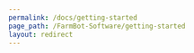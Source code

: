 ```yaml
---
permalink: /docs/getting-started
page_path: /FarmBot-Software/getting-started
layout: redirect
---
```

